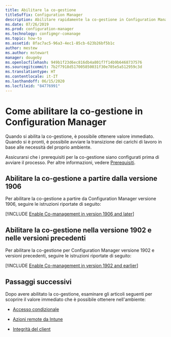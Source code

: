 ```yaml
---
title: Abilitare la co-gestione
titleSuffix: Configuration Manager
description: Abilitare rapidamente la co-gestione in Configuration Manager per ottenere valore immediato.
ms.date: 07/26/2019
ms.prod: configuration-manager
ms.technology: configmgr-comanage
ms.topic: how-to
ms.assetid: 8fac7ac5-96a3-4ec1-85cb-623b26bf5b1c
author: mestew
ms.author: mstewart
manager: dougeby
ms.openlocfilehash: 949b1f23d6ec816db4a801f7f14b9b6468737576
ms.sourcegitcommit: 7b2f7918d517005850031f30e705e5a512959c3d
ms.translationtype: HT
ms.contentlocale: it-IT
ms.lasthandoff: 06/15/2020
ms.locfileid: "84776991"
---
```

# <a name="how-to-enable-co-management-in-configuration-manager"></a>Come abilitare la co-gestione in Configuration Manager

Quando si abilita la co-gestione, è possibile ottenere valore immediato. Quando si è pronti, è possibile avviare la transizione dei carichi di lavoro in base alle necessità del proprio ambiente.

Assicurarsi che i prerequisiti per la co-gestione siano configurati prima di avviare il processo. Per altre informazioni, vedere [Prerequisiti](overview.md#prerequisites).

## <a name="enable-co-management-starting-in-version-1906"></a>Abilitare la co-gestione a partire dalla versione 1906

Per abilitare la co-gestione a partire da Configuration Manager versione 1906, seguire le istruzioni riportate di seguito:

[!INCLUDE [Enable Co-management in version 1906 and later](includes/enable-co-management-1906-and-higher.md)]

## <a name="enable-co-management-in-version-1902-and-earlier"></a>Abilitare la co-gestione nella versione 1902 e nelle versioni precedenti

Per abilitare la co-gestione per Configuration Manager versione 1902 e versioni precedenti, seguire le istruzioni riportate di seguito:

[!INCLUDE [Enable Co-management in version 1902 and earlier](includes/enable-co-management-1902-and-earlier.md)]

## <a name="next-steps"></a>Passaggi successivi

Dopo avere abilitato la co-gestione, esaminare gli articoli seguenti per scoprire il valore immediato che è possibile ottenere nell'ambiente:

- [Accesso condizionale](quickstart-conditional-access.md)  

- [Azioni remote da Intune](quickstart-remote-actions.md)  

- [Integrità del client](quickstart-client-health.md)  
